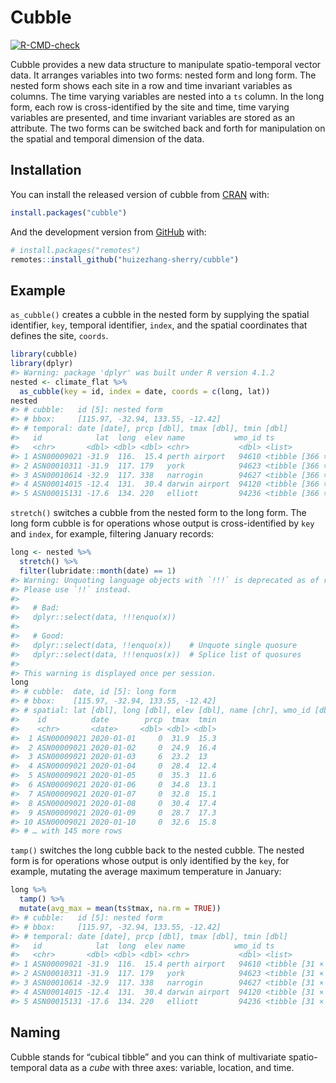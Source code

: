 
<!-- README.md is generated from README.Rmd. Please edit that file -->

# Cubble

<!-- badges: start -->

[![R-CMD-check](https://github.com/huizezhang-sherry/cubble/workflows/R-CMD-check/badge.svg)](https://github.com/huizezhang-sherry/cubble/actions)
<!-- badges: end -->

Cubble provides a new data structure to manipulate spatio-temporal
vector data. It arranges variables into two forms: nested form and long
form. The nested form shows each site in a row and time invariant
variables as columns. The time varying variables are nested into a `ts`
column. In the long form, each row is cross-identified by the site and
time, time varying variables are presented, and time invariant variables
are stored as an attribute. The two forms can be switched back and forth
for manipulation on the spatial and temporal dimension of the data.

## Installation

You can install the released version of cubble from
[CRAN](https://CRAN.R-project.org) with:

``` r
install.packages("cubble")
```

And the development version from [GitHub](https://github.com/) with:

``` r
# install.packages("remotes")
remotes::install_github("huizezhang-sherry/cubble")
```

## Example

`as_cubble()` creates a cubble in the nested form by supplying the
spatial identifier, `key`, temporal identifier, `index`, and the spatial
coordinates that defines the site, `coords`.

``` r
library(cubble)
library(dplyr)
#> Warning: package 'dplyr' was built under R version 4.1.2
nested <- climate_flat %>% 
  as_cubble(key = id, index = date, coords = c(long, lat))
nested
#> # cubble:   id [5]: nested form
#> # bbox:     [115.97, -32.94, 133.55, -12.42]
#> # temporal: date [date], prcp [dbl], tmax [dbl], tmin [dbl]
#>   id            lat  long  elev name           wmo_id ts                
#>   <chr>       <dbl> <dbl> <dbl> <chr>           <dbl> <list>            
#> 1 ASN00009021 -31.9  116.  15.4 perth airport   94610 <tibble [366 × 4]>
#> 2 ASN00010311 -31.9  117. 179   york            94623 <tibble [366 × 4]>
#> 3 ASN00010614 -32.9  117. 338   narrogin        94627 <tibble [366 × 4]>
#> 4 ASN00014015 -12.4  131.  30.4 darwin airport  94120 <tibble [366 × 4]>
#> 5 ASN00015131 -17.6  134. 220   elliott         94236 <tibble [366 × 4]>
```

`stretch()` switches a cubble from the nested form to the long form. The
long form cubble is for operations whose output is cross-identified by
`key` and `index`, for example, filtering January records:

``` r
long <- nested %>% 
  stretch() %>% 
  filter(lubridate::month(date) == 1)
#> Warning: Unquoting language objects with `!!!` is deprecated as of rlang 0.4.0.
#> Please use `!!` instead.
#> 
#>   # Bad:
#>   dplyr::select(data, !!!enquo(x))
#> 
#>   # Good:
#>   dplyr::select(data, !!enquo(x))    # Unquote single quosure
#>   dplyr::select(data, !!!enquos(x))  # Splice list of quosures
#> 
#> This warning is displayed once per session.
long
#> # cubble:  date, id [5]: long form
#> # bbox:    [115.97, -32.94, 133.55, -12.42]
#> # spatial: lat [dbl], long [dbl], elev [dbl], name [chr], wmo_id [dbl]
#>    id          date        prcp  tmax  tmin
#>    <chr>       <date>     <dbl> <dbl> <dbl>
#>  1 ASN00009021 2020-01-01     0  31.9  15.3
#>  2 ASN00009021 2020-01-02     0  24.9  16.4
#>  3 ASN00009021 2020-01-03     6  23.2  13  
#>  4 ASN00009021 2020-01-04     0  28.4  12.4
#>  5 ASN00009021 2020-01-05     0  35.3  11.6
#>  6 ASN00009021 2020-01-06     0  34.8  13.1
#>  7 ASN00009021 2020-01-07     0  32.8  15.1
#>  8 ASN00009021 2020-01-08     0  30.4  17.4
#>  9 ASN00009021 2020-01-09     0  28.7  17.3
#> 10 ASN00009021 2020-01-10     0  32.6  15.8
#> # … with 145 more rows
```

`tamp()` switches the long cubble back to the nested cubble. The nested
form is for operations whose output is only identified by the `key`, for
example, mutating the average maximum temperature in January:

``` r
long %>% 
  tamp() %>% 
  mutate(avg_max = mean(ts$tmax, na.rm = TRUE))
#> # cubble:   id [5]: nested form
#> # bbox:     [115.97, -32.94, 133.55, -12.42]
#> # temporal: date [date], prcp [dbl], tmax [dbl], tmin [dbl]
#>   id            lat  long  elev name           wmo_id ts                avg_max
#>   <chr>       <dbl> <dbl> <dbl> <chr>           <dbl> <list>              <dbl>
#> 1 ASN00009021 -31.9  116.  15.4 perth airport   94610 <tibble [31 × 4]>    31.6
#> 2 ASN00010311 -31.9  117. 179   york            94623 <tibble [31 × 4]>    34.6
#> 3 ASN00010614 -32.9  117. 338   narrogin        94627 <tibble [31 × 4]>    31.4
#> 4 ASN00014015 -12.4  131.  30.4 darwin airport  94120 <tibble [31 × 4]>    32.8
#> 5 ASN00015131 -17.6  134. 220   elliott         94236 <tibble [31 × 4]>    38.5
```

## Naming

Cubble stands for “cubical tibble” and you can think of multivariate
spatio-temporal data as a *cube* with three axes: variable, location,
and time.
